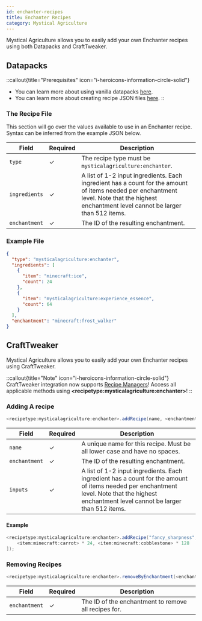 ```yaml
---
id: enchanter-recipes
title: Enchanter Recipes
category: Mystical Agriculture
---
```


Mystical Agriculture allows you to easily add your own Enchanter recipes using both Datapacks and CraftTweaker.

## Datapacks

::callout{title="Prerequisites" icon="i-heroicons-information-circle-solid"}
- You can learn more about using vanilla datapacks <a href="https://minecraft.gamepedia.com/Data_pack" target="_blank">here</a>.
- You can learn more about creating recipe JSON files <a href="https://minecraft.gamepedia.com/Recipe" target="_blank">here</a>.
::

### The Recipe File

This section will go over the values available to use in an Enchanter recipe. Syntax can be inferred from the example JSON below.

| Field         | Required | Description                                                                                                                                                                                 |
|---------------|----------|---------------------------------------------------------------------------------------------------------------------------------------------------------------------------------------------|
| `type`        | ✓        | The recipe type must be `mysticalagriculture:enchanter`.                                                                                                                                    |
| `ingredients` | ✓        | A list of 1-2 input ingredients. Each ingredient has a count for the amount of items needed per enchantment level. Note that the highest enchantment level cannot be larger than 512 items. |
| `enchantment` | ✓        | The ID of the resulting enchantment.                                                                                                                                                        |

### Example File

```json
{
  "type": "mysticalagriculture:enchanter",
  "ingredients": [
    {
      "item": "minecraft:ice",
      "count": 24
    },
    {
      "item": "mysticalagriculture:experience_essence",
      "count": 64
    }
  ],
  "enchantment": "minecraft:frost_walker"
}
```

## CraftTweaker

Mystical Agriculture allows you to easily add your own Enchanter recipes using CraftTweaker.

::callout{title="Note" icon="i-heroicons-information-circle-solid"}
CraftTweaker integration now supports <a href="https://docs.blamejared.com/1.21.1/en/tutorial/Recipes/RecipeManagers" target="_blank">Recipe Managers</a>! Access all applicable methods using **\<recipetype:mysticalagriculture:enchanter\>**!
::

### Adding A recipe

```java
<recipetype:mysticalagriculture:enchanter>.addRecipe(name, <enchantment>, [<inputs>]);
```

| Field         | Required | Description                                                                                                                                                                                 |
|---------------|----------|---------------------------------------------------------------------------------------------------------------------------------------------------------------------------------------------|
| `name`        | ✓        | A unique name for this recipe. Must be all lower case and have no spaces.                                                                                                                   |
| `enchantment` | ✓        | The ID of the resulting enchantment.                                                                                                                                                        |
| `inputs`      | ✓        | A list of 1-2 input ingredients. Each ingredient has a count for the amount of items needed per enchantment level. Note that the highest enchantment level cannot be larger than 512 items. |

#### Example

```java
<recipetype:mysticalagriculture:enchanter>.addRecipe("fancy_sharpness", "minecraft:protection", [
    <item:minecraft:carrot> * 24, <item:minecraft:cobblestone> * 128
]);
```

### Removing Recipes

```java
<recipetype:mysticalagriculture:enchanter>.removeByEnchantment(<enchantment>);
```

| Field         | Required | Description                                          |
|---------------|----------|------------------------------------------------------|
| `enchantment` | ✓        | The ID of the enchantment to remove all recipes for. |
